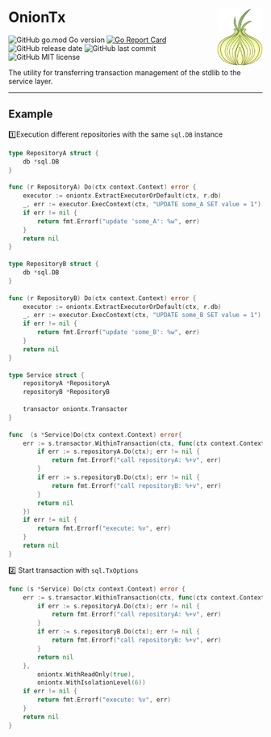 # OnionTx <img align="right" src=".github/assets/onion_1.png" alt="drawing"  width="90" />
![GitHub go.mod Go version](https://img.shields.io/github/go-mod/go-version/kozmod/oniontx)
[![Go Report Card](https://goreportcard.com/badge/github.com/kozmod/oniontx)](https://goreportcard.com/report/github.com/kozmod/oniontx)
![GitHub release date](https://img.shields.io/github/release-date/kozmod/oniontx)
![GitHub last commit](https://img.shields.io/github/last-commit/kozmod/oniontx)
![GitHub MIT license](https://img.shields.io/github/license/kozmod/progen)

The utility for transferring transaction management of the stdlib to the service layer.
___

## Example
1️⃣Execution different repositories with the same `sql.DB` instance
```go
type RepositoryA struct {
	db *sql.DB
}

func (r RepositoryA) Do(ctx context.Context) error {
	executor := oniontx.ExtractExecutorOrDefault(ctx, r.db)
	_, err := executor.ExecContext(ctx, "UPDATE some_A SET value = 1")
	if err != nil {
		return fmt.Errorf("update 'some_A': %w", err)
	}
	return nil
}

type RepositoryB struct {
	db *sql.DB
}

func (r RepositoryB) Do(ctx context.Context) error {
	executor := oniontx.ExtractExecutorOrDefault(ctx, r.db)
	_, err := executor.ExecContext(ctx, "UPDATE some_B SET value = 1")
	if err != nil {
		return fmt.Errorf("update 'some_B': %w", err)
	}
	return nil
}

type Service struct {
	repositoryA *RepositoryA
	repositoryB *RepositoryB
	
	transactor oniontx.Transactor
}

func  (s *Service)Do(ctx context.Context) error{
	err := s.transactor.WithinTransaction(ctx, func(ctx context.Context) error {
		if err := s.repositoryA.Do(ctx); err != nil {
			return fmt.Errorf("call repositoryA: %+v", err)
		}
		if err := s.repositoryB.Do(ctx); err != nil {
			return fmt.Errorf("call repositoryB: %+v", err)
		}
		return nil
	})
	if err != nil {
		return fmt.Errorf("execute: %v", err)
	}
	return nil
}
```
2️⃣ Start transaction with `sql.TxOptions`
```go
func (s *Service) Do(ctx context.Context) error {
	err := s.transactor.WithinTransaction(ctx, func(ctx context.Context) error {
		if err := s.repositoryA.Do(ctx); err != nil {
			return fmt.Errorf("call repositoryA: %+v", err)
		}
		if err := s.repositoryB.Do(ctx); err != nil {
			return fmt.Errorf("call repositoryB: %+v", err)
		}
		return nil
	},
		oniontx.WithReadOnly(true),
		oniontx.WithIsolationLevel(6))
	if err != nil {
		return fmt.Errorf("execute: %v", err)
	}
	return nil
}
```